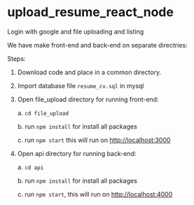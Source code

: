 # upload_resume_react_node

Login with google and file uploading and listing

We have make front-end and back-end on separate directries:

Steps:
1. Download code and place in a common directory.
2. Import database file `resume_cv.sql` in mysql
3. Open file_upload directory for running front-end:

   a. `cd file_upload`

   b. run `npm install` for install all packages

   c. run `npm start` this will run on [http://localhost:3000](http://localhost:3000)

4. Open api directory for running back-end:

   a. `cd api`

   b. run `npm install` for install all packages

   c. run `npm start`, this will run on [http://localhost:4000](http://localhost:4000)

